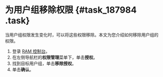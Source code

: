 # 为用户组移除权限 {#task_187984 .task}

当用户组权限发生变化时，可以将这些权限移除。本文为您介绍如何移除用户组的权限。

1.  登录 [RAM 控制台](https://ram.console.aliyun.com/)。
2.  在左侧导航栏的**权限管理**菜单下，单击**授权**。
3.  找到目标用户组，单击**移除授权**。
4.  单击**确认**。

